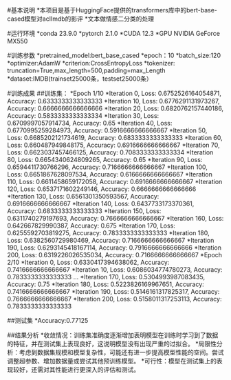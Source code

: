 #基本说明
*本项目是基于HuggingFace提供的transformers库中的bert-base-cased模型对aclImdb的影评
*文本做情感二分类的处理

#运行环境
*conda 23.9.0
*pytorch 2.1.0
*CUDA 12.3
*GPU NVIDIA GeForce MX550

#训练参数
*pretrained_model:bert_base_cased
*epoch：10
*batch_size:120
*optimizer:AdamW
*criterion:CrossEntropyLoss
*tokenizer: truncation=True,max_length=500,padding=max_Length
*dataset:IMDB(trainset25000条，testset25000条）

#训练成果
##训练集：
*Epoch 1/10
*Iteration 0, Loss: 0.6752526164054871, Accuracy: 0.6333333333333333
*Iteration 10, Loss: 0.6776291131973267, Accuracy: 0.6666666666666666
*Iteration 20, Loss: 0.6820762157440186, Accuracy: 0.5833333333333334
*Iteration 30, Loss: 0.6709997057914734, Accuracy: 0.65
*Iteration 40, Loss: 0.6770995259284973, Accuracy: 0.5916666666666667
*Iteration 50, Loss: 0.6685202121734619, Accuracy: 0.6833333333333333
*Iteration 60, Loss: 0.660487949848175, Accuracy: 0.6916666666666667
*Iteration 70, Loss: 0.6623037457466125, Accuracy: 0.7083333333333334
*Iteration 80, Loss: 0.6654340624809265, Accuracy: 0.65
*Iteration 90, Loss: 0.6594411730766296, Accuracy: 0.7166666666666667
*Iteration 100, Loss: 0.6651867628097534, Accuracy: 0.6166666666666667
*Iteration 110, Loss: 0.6611458659172058, Accuracy: 0.6916666666666667
*Iteration 120, Loss: 0.6537171602249146, Accuracy: 0.6666666666666666
*Iteration 130, Loss: 0.6561301350593567, Accuracy: 0.6916666666666667
*Iteration 140, Loss: 0.6437733173370361, Accuracy: 0.6833333333333333
*Iteration 150, Loss: 0.6311740279197693, Accuracy: 0.7666666666666667
*Iteration 160, Loss: 0.642667829990387, Accuracy: 0.675
*Iteration 170, Loss: 0.6255592703819275, Accuracy: 0.7833333333333333
*Iteration 180, Loss: 0.6382560729980469, Accuracy: 0.7166666666666667
*Iteration 190, Loss: 0.6293145418167114, Accuracy: 0.7916666666666666
*Iteration 200, Loss: 0.6319226026535034, Accuracy: 0.7166666666666667
*Epoch 2/10
*Iteration 0, Loss: 0.6330417394638062, Accuracy: 0.7416666666666667
*Iteration 10, Loss: 0.6086034774780273, Accuracy: 0.7833333333333333
...
*Iteration 170, Loss: 0.5304993987083435, Accuracy: 0.75
*Iteration 180, Loss: 0.5223826169967651, Accuracy: 0.7416666666666667
*Iteration 190, Loss: 0.5146161317825317, Accuracy: 0.7666666666666667
*Iteration 200, Loss: 0.5158011317253113, Accuracy: 0.7833333333333333

##测试集 
*Accuracy:0.77125

##结果分析
*收敛情况：训练集准确度逐渐增加表明模型在训练时学习到了数据的特征，并在测试集上表现良好，这说明模型没有出现严重的过拟合。
*局限性分析：考虑到数据集规模和模型复杂性，可能还有进一步提高模型性能的空间。尝试调整超参数、增加数据量或尝试其他预训练模型。
*可行性：模型在测试集上的表现较好，还需对其性能进行更深入的评估和测试。



   